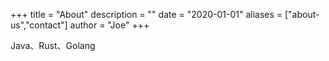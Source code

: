 +++
title = "About"
description = ""
date = "2020-01-01"
aliases = ["about-us","contact"]
author = "Joe"
+++

Java、Rust、Golang



